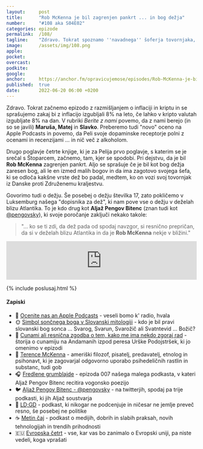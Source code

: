 ```yaml
---
layout: 	post
title:  	"Rob McKenna je bil zagrenjen pankrt ... in bog dežja"
number: 	"#108 aka S04E02"
categories:	epizode
permalink:	/108/
tagline: 	"Zdravo. Tokrat spoznamo ''navadnega'' šoferja tovornjaka, ki sliši na ime Rob McKenna, ki je poleg tega, da je zagranjen pankrt, tudi bog dežja."
image:		/assets/img/108.png
apple:		
pocket:		
overcast:	
podkite:	
google:		
anchor:		https://anchor.fm/opravicujemose/episodes/Rob-McKenna-je-bil-zagrenjen-pankrt-----in-bog-deja-e1k5p0m
published:	true
date: 		2022-06-20 06:00 +0200
---
```


Zdravo. Tokrat začnemo epizodo z razmišljanjem o inflaciji in kriptu in se sprašujemo zakaj bi z inflacijo izgubljali 8% na leto, če lahko v kripto valutah izgubljate 8% na dan. V rubriki _Berite z nami_ povemo, da z nami berejo (in so se javili) **Maruša, Matej** in **Slavko**. Preberemo tudi "novo" oceno na Apple Podcasts in povemo, da Peli svoje dopaminske receptorje polni z ocenami in recenzijami ... in nič več z alkoholom.

Drugo poglavje četrte knjige, ki je za Pelija prvo poglavje, s katerim se je srečal s Štoparcem, začnemo, tam, kjer se spodobi. Pri dejstvu, da je bil **Rob McKenna** zagrenjen pankrt. Aljo se sprašuje če je bil kot bog dežja zaresen bog, ali le en izmed malih bogov in da ima zagotovo svojega šefa, ki se odloča kakšne vrste dež bo padal, medtem, ko on vozi svoj tovornjak iz Danske proti Združenemu kraljestvu.

Govorimo tudi o dežju. Še posebej o dežju številka 17, zato pokličemo v Luksemburg našega "dopisnika za dež", ki nam pove vse o dežju v deželah blizu Atlantika. To je kdo drug kot **Aljaž Pengov Bitenc** (znan tudi kot [@pengovsky](https://twitter.com/pengovsky/)), ki svoje poročanje zaključi nekako takole: 

> "... ko se ti zdi, da dež pada od spodaj navzgor, si resnično prepričan, da si v deželah blizu Atlantika in da je **Rob McKenna** nekje v bližini."

<iframe src="https://anchor.fm/opravicujemose/embed/episodes/Rob-McKenna-je-bil-zagrenjen-pankrt-----in-bog-deja-e1k5p0m" height="102px" width="100%" frameborder="0" scrolling="no"></iframe>

{% include poslusaj.html %}

<!--break-->

#### Zapiski

- 🌟 [Ocenite nas an Apple Podcasts](https://apple.co/38zBEWW) - veseli bomo k' radio, hvala
- 🌞 [Simbol sončnega boga v Slovanski mitologiji](http://staroverci.si/simbol-soncnega-boga-v-slovanski-mitologiji/) - kdo je bil pravi slovanski bog sonca ... Svarog, Svarun, Svarožič ali Svatntevid ... Božič?
- 🌊 [Cunami ali resnična zgodba o tem, kako me ima nekdo zgoraj rad](https://lisicamica.wordpress.com/2011/12/23/cunami-ali-resnicna-zgodba-o-tem-kako-me-ima-nekdo-zgoraj-rad/) - štorija o cunamiju na Andamanih izpod peresa Urške Podojstršek, ki jo omenimo v epizodi
- 🍄 [Terence McKenna](https://en.wikipedia.org/wiki/Terence_McKenna) -  ameriški filozof, pisatelj, predavatelj, etnolog in psihonavt, ki je zagovarjal odgovorno uporabo psihedeličnih rastlin in substanc, tudi gob 
- 🎧 [Fredlene grumblajde](https://opravicujemo.se/007/) - epizoda 007 našega malega podkasta, v kateri Aljaž Pengov Bitenc recitira vogonsko poezijo
- 🐦 [Aljaž Pengov Bitenc - @pengovsky](https://twitter.com/pengovsky/) - na twitterjih, spodaj pa trije podkasti, ki jih Aljaž soustvarja
- 🔗 [LD;GD](https://metinalista.si/category/ldgd/) - podkast, ki nikogar ne podcenjuje in ničesar ne jemlje preveč resno, še posebej ne politike
- ☕️ [Metin čaj](https://metinalista.si/category/metin_caj/) - podkast o medijih, dobrih in slabih praksah, novih tehnologijah in trendih prihodnosti
- 🇪🇺 [Evropska četrt](https://metinalista.si/category/evropska_cetrt/) - vse, kar vas bo zanimalo o Evropski uniji, pa niste vedeli, koga vprašati